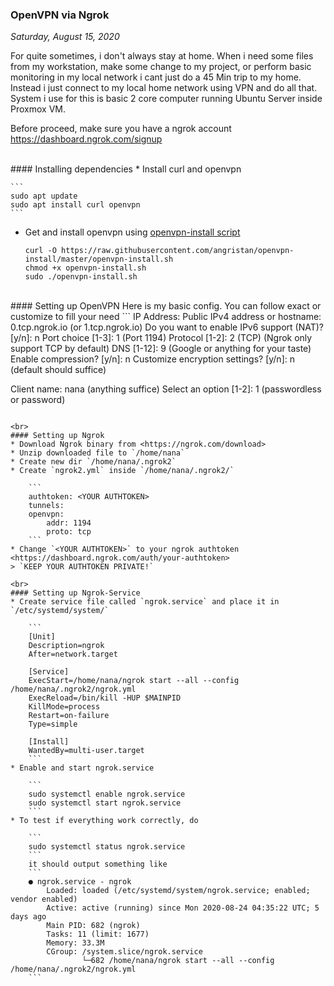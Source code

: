 ### **OpenVPN via Ngrok**
_Saturday, August 15, 2020_

For quite sometimes, i don't always stay at home. When i need some files from my workstation, 
make some change to my project, or perform basic monitoring in my local network i cant just do 
a 45 Min trip to my home. Instead i just connect to my local home network using VPN and do all 
that. System i use for this is basic 2 core computer running Ubuntu Server inside Proxmox VM.

Before proceed, make sure you have a ngrok account <https://dashboard.ngrok.com/signup>

<br>
#### Installing dependencies
* Install curl and openvpn

    ```
    sudo apt update
    sudo apt install curl openvpn
    ```
* Get and install openvpn using [openvpn-install script](https://github.com/angristan/openvpn-install)

    ```
    curl -O https://raw.githubusercontent.com/angristan/openvpn-install/master/openvpn-install.sh
    chmod +x openvpn-install.sh
    sudo ./openvpn-install.sh
    ```

<br>
#### Setting up OpenVPN
Here is my basic config. You can follow exact or customize to fill your need
```
IP Address: <your local static ip address>
Public IPv4 address or hostname: 0.tcp.ngrok.io (or 1.tcp.ngrok.io)
Do you want to enable IPv6 support (NAT)? [y/n]: n
Port choice [1-3]: 1 (Port 1194)
Protocol [1-2]: 2 (TCP) (Ngrok only support TCP by default)
DNS [1-12]: 9 (Google or anything for your taste)
Enable compression? [y/n]: n
Customize encryption settings? [y/n]: n (default should suffice)

Client name: nana (anything suffice)
Select an option [1-2]: 1 (passwordless or password)
```

<br>
#### Setting up Ngrok
* Download Ngrok binary from <https://ngrok.com/download>
* Unzip downloaded file to `/home/nana`
* Create new dir `/home/nana/.ngrok2`
* Create `ngrok2.yml` inside `/home/nana/.ngrok2/`

    ```
    authtoken: <YOUR AUTHTOKEN>
    tunnels:
    openvpn:
        addr: 1194
        proto: tcp
    ```
* Change `<YOUR AUTHTOKEN>` to your ngrok authtoken <https://dashboard.ngrok.com/auth/your-authtoken> 
> `KEEP YOUR AUTHTOKEN PRIVATE!`

<br>
#### Setting up Ngrok-Service
* Create service file called `ngrok.service` and place it in `/etc/systemd/system/`

    ```
    [Unit]
    Description=ngrok
    After=network.target

    [Service]
    ExecStart=/home/nana/ngrok start --all --config /home/nana/.ngrok2/ngrok.yml
    ExecReload=/bin/kill -HUP $MAINPID
    KillMode=process
    Restart=on-failure
    Type=simple

    [Install]
    WantedBy=multi-user.target
    ```
* Enable and start ngrok.service

    ```
    sudo systemctl enable ngrok.service
    sudo systemctl start ngrok.service
    ```
* To test if everything work correctly, do

    ```
    sudo systemctl status ngrok.service
    ```
    it should output something like
    ```
    ● ngrok.service - ngrok
        Loaded: loaded (/etc/systemd/system/ngrok.service; enabled; vendor enabled)
        Active: active (running) since Mon 2020-08-24 04:35:22 UTC; 5 days ago
        Main PID: 682 (ngrok)
        Tasks: 11 (limit: 1677)
        Memory: 33.3M
        CGroup: /system.slice/ngrok.service
                └─682 /home/nana/ngrok start --all --config /home/nana/.ngrok2/ngrok.yml
    ```